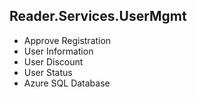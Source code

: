## Reader.Services.UserMgmt

- Approve Registration
- User Information
- User Discount
- User Status
- Azure SQL Database